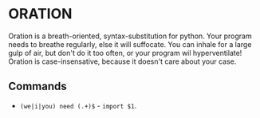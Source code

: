 # ORATION
Oration is a breath-oriented, syntax-substitution for python. Your program needs to breathe regularly, else it will suffocate. You can inhale for a large gulp of air, but don't do it too often, or your program wil hyperventilate! Oration is case-insensative, because it doesn't care about your case.

## Commands

 * `(we|i|you) need (.+)$` - `import $1`.
